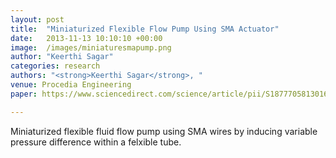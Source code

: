 ```yaml
---
layout: post
title:  "Miniaturized Flexible Flow Pump Using SMA Actuator"
date:   2013-11-13 10:10:10 +00:00
image:  /images/miniaturesmapump.png
author: "Keerthi Sagar"
categories: research
authors: "<strong>Keerthi Sagar</strong>, "
venue: Procedia Engineering
paper: https://www.sciencedirect.com/science/article/pii/S1877705813016809

---
```

Miniaturized flexible fluid flow pump using SMA wires by inducing variable pressure difference within a felxible tube.
